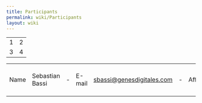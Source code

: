```yaml
---
title: Participants
permalink: wiki/Participants
layout: wiki
---
```


|     |     |
|-----|-----|
| 1   | 2   |
| 3   | 4   |

|      |                    |        |                              |             |                                    |          |                                      |                 |                                         |                         |                                                          |                         |                                           |              |                                     |
|------|--------------------|--------|------------------------------|-------------|------------------------------------|----------|--------------------------------------|-----------------|-----------------------------------------|-------------------------|----------------------------------------------------------|-------------------------|-------------------------------------------|--------------|-------------------------------------|
| Name | Sebastian Bassi |- | E-mail | sbassi@genesdigitales.com |- | Affiliation | Universidad Nacional de Quilmes |- | Location | Balcarce, Buenos Aires, Argentina |- | Uses Python for | Bioinformatics and data manipulation |- | Work/Research Interests | IT Manager Advanta Seeds in Balcarce Research Station |- | Biopython Contributions | LCC and primer Tm calculation function |- | Relevant URL | <http://www.bioinformatica.info> |- |



